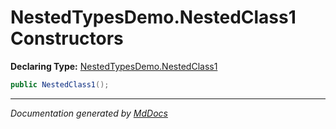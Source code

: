 ﻿# NestedTypesDemo.NestedClass1 Constructors

**Declaring Type:** [NestedTypesDemo.NestedClass1](../index.md)

```csharp
public NestedClass1();
```
___

*Documentation generated by [MdDocs](https://github.com/ap0llo/mddocs)*
